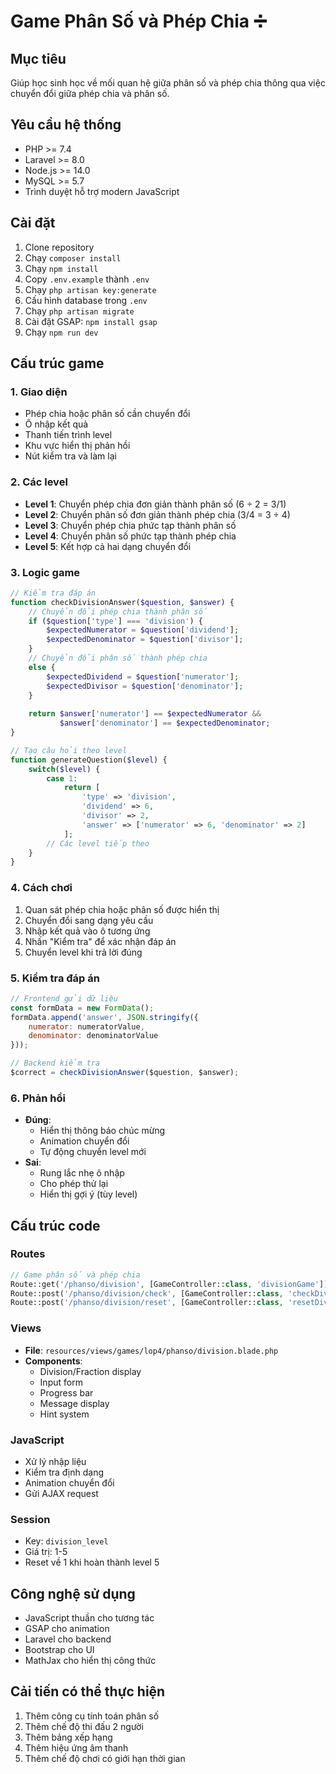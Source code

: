 # Game Phân Số và Phép Chia ➗

## Mục tiêu
Giúp học sinh học về mối quan hệ giữa phân số và phép chia thông qua việc chuyển đổi giữa phép chia và phân số.

## Yêu cầu hệ thống
- PHP >= 7.4
- Laravel >= 8.0
- Node.js >= 14.0
- MySQL >= 5.7
- Trình duyệt hỗ trợ modern JavaScript

## Cài đặt
1. Clone repository
2. Chạy `composer install`
3. Chạy `npm install`
4. Copy `.env.example` thành `.env`
5. Chạy `php artisan key:generate`
6. Cấu hình database trong `.env`
7. Chạy `php artisan migrate`
8. Cài đặt GSAP: `npm install gsap`
9. Chạy `npm run dev`

## Cấu trúc game

### 1. Giao diện
- Phép chia hoặc phân số cần chuyển đổi
- Ô nhập kết quả
- Thanh tiến trình level
- Khu vực hiển thị phản hồi
- Nút kiểm tra và làm lại

### 2. Các level
- **Level 1**: Chuyển phép chia đơn giản thành phân số (6 ÷ 2 = 3/1)
- **Level 2**: Chuyển phân số đơn giản thành phép chia (3/4 = 3 ÷ 4)
- **Level 3**: Chuyển phép chia phức tạp thành phân số
- **Level 4**: Chuyển phân số phức tạp thành phép chia
- **Level 5**: Kết hợp cả hai dạng chuyển đổi

### 3. Logic game
```php
// Kiểm tra đáp án
function checkDivisionAnswer($question, $answer) {
    // Chuyển đổi phép chia thành phân số
    if ($question['type'] === 'division') {
        $expectedNumerator = $question['dividend'];
        $expectedDenominator = $question['divisor'];
    } 
    // Chuyển đổi phân số thành phép chia
    else {
        $expectedDividend = $question['numerator'];
        $expectedDivisor = $question['denominator'];
    }
    
    return $answer['numerator'] == $expectedNumerator && 
           $answer['denominator'] == $expectedDenominator;
}

// Tạo câu hỏi theo level
function generateQuestion($level) {
    switch($level) {
        case 1:
            return [
                'type' => 'division',
                'dividend' => 6,
                'divisor' => 2,
                'answer' => ['numerator' => 6, 'denominator' => 2]
            ];
        // Các level tiếp theo
    }
}
```

### 4. Cách chơi
1. Quan sát phép chia hoặc phân số được hiển thị
2. Chuyển đổi sang dạng yêu cầu
3. Nhập kết quả vào ô tương ứng
4. Nhấn "Kiểm tra" để xác nhận đáp án
5. Chuyển level khi trả lời đúng

### 5. Kiểm tra đáp án
```javascript
// Frontend gửi dữ liệu
const formData = new FormData();
formData.append('answer', JSON.stringify({
    numerator: numeratorValue,
    denominator: denominatorValue
}));

// Backend kiểm tra
$correct = checkDivisionAnswer($question, $answer);
```

### 6. Phản hồi
- **Đúng**: 
  - Hiển thị thông báo chúc mừng
  - Animation chuyển đổi
  - Tự động chuyển level mới
- **Sai**: 
  - Rung lắc nhẹ ô nhập
  - Cho phép thử lại
  - Hiển thị gợi ý (tùy level)

## Cấu trúc code

### Routes
```php
// Game phân số và phép chia
Route::get('/phanso/division', [GameController::class, 'divisionGame']);
Route::post('/phanso/division/check', [GameController::class, 'checkDivisionAnswer']);
Route::post('/phanso/division/reset', [GameController::class, 'resetDivisionGame']);
```

### Views
- **File**: `resources/views/games/lop4/phanso/division.blade.php`
- **Components**:
  - Division/Fraction display
  - Input form
  - Progress bar
  - Message display
  - Hint system

### JavaScript
- Xử lý nhập liệu
- Kiểm tra định dạng
- Animation chuyển đổi
- Gửi AJAX request

### Session
- Key: `division_level`
- Giá trị: 1-5
- Reset về 1 khi hoàn thành level 5

## Công nghệ sử dụng
- JavaScript thuần cho tương tác
- GSAP cho animation
- Laravel cho backend
- Bootstrap cho UI
- MathJax cho hiển thị công thức

## Cải tiến có thể thực hiện
1. Thêm công cụ tính toán phân số
2. Thêm chế độ thi đấu 2 người
3. Thêm bảng xếp hạng
4. Thêm hiệu ứng âm thanh
5. Thêm chế độ chơi có giới hạn thời gian
``` 